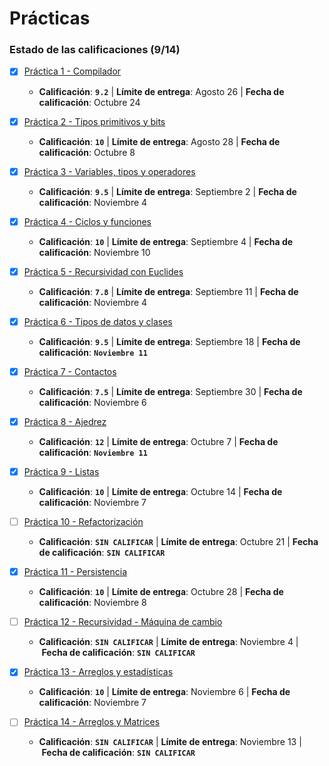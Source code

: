# Prácticas

### Estado de las calificaciones (9/14)

* [x] [Práctica 1 - Compilador](P01)
    * **Calificación**: **`9.2`** | **Límite de entrega**: Agosto 26 | **Fecha de calificación**: Octubre 24

* [x] [Práctica 2 - Tipos primitivos y bits](P02)
    * **Calificación**: **`10`** | **Límite de entrega**: Agosto 28 | **Fecha de calificación**: Octubre 8

* [x] [Práctica 3 - Variables, tipos y operadores](P03)
    * **Calificación**: **`9.5`** | **Límite de entrega**: Septiembre 2 | **Fecha de calificación**: Noviembre 4

* [x] [Práctica 4 - Ciclos y funciones](P04)
    * **Calificación**: **`10`** | **Límite de entrega**: Septiembre 4 | **Fecha de calificación**: Noviembre 10

* [x] [Práctica 5 - Recursividad con Euclides](P05)
    * **Calificación**: **`7.8`** | **Límite de entrega**: Septiembre 11 | **Fecha de calificación**: Noviembre 4

* [x] [Práctica 6 - Tipos de datos y clases](P06)
    * **Calificación**: **`9.5`** | **Límite de entrega**: Septiembre 18 | **Fecha de calificación**: **`Noviembre 11`**

* [x] [Práctica 7 - Contactos](P07)
    * **Calificación**: **`7.5`** | **Límite de entrega**: Septiembre 30 | **Fecha de calificación**: Noviembre 6

* [x] [Práctica 8 - Ajedrez](P08)
    * **Calificación**: **`12`** | **Límite de entrega**: Octubre 7 | **Fecha de calificación**: **`Noviembre 11`**

* [x] [Práctica 9 - Listas](P09)
    * **Calificación**: **`10`** | **Límite de entrega**: Octubre 14 | **Fecha de calificación**: Noviembre 7
* [ ] [Práctica 10 - Refactorización](P10)
    * **Calificación**: **`SIN CALIFICAR`** | **Límite de entrega**: Octubre 21 | **Fecha de calificación**: **`SIN CALIFICAR`**

* [x] [Práctica 11 - Persistencia](P11)
    * **Calificación**: **`10`** | **Límite de entrega**: Octubre 28 | **Fecha de calificación**: Noviembre 8

* [ ] [Práctica 12 - Recursividad - Máquina de cambio](P12)
    * **Calificación**: **`SIN CALIFICAR`** | **Límite de entrega**: Noviembre 4 | **Fecha de calificación**: **`SIN CALIFICAR`**

* [x] [Práctica 13 - Arreglos y estadísticas](P13)
    * **Calificación**: **`10`** | **Límite de entrega**: Noviembre 6 | **Fecha de calificación**: Noviembre 7

* [ ] [Práctica 14 - Arreglos y Matrices](P14)
    * **Calificación**: **`SIN CALIFICAR`** | **Límite de entrega**: Noviembre 13 | **Fecha de calificación**: **`SIN CALIFICAR`**
